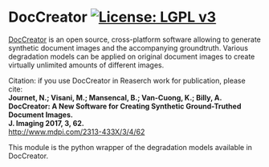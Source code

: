 # DocCreator [![License: LGPL v3](https://img.shields.io/badge/License-LGPL%20v3-blue.svg)](https://www.gnu.org/licenses/lgpl-3.0)

 [DocCreator](https://doc-creator.labri.fr/) is an open source, cross-platform software allowing to generate synthetic document images and the accompanying groundtruth. Various degradation models can be applied on original document images to create virtually unlimited amounts of different images.

 Citation: if you use DocCreator in Reaserch work for publication, please cite:  
 **Journet, N.; Visani, M.; Mansencal, B.; Van-Cuong, K.; Billy, A.**  
 **DocCreator: A New Software for Creating Synthetic Ground-Truthed Document Images.**  
 **J. Imaging 2017, 3, 62.**   
 http://www.mdpi.com/2313-433X/3/4/62



 This module is the python wrapper of the degradation models available in DocCreator.  
